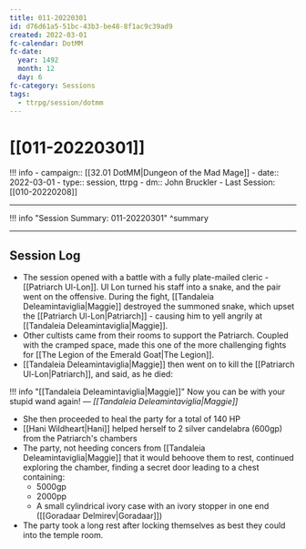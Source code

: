 ```yaml
---
title: 011-20220301
id: d76d61a5-51bc-43b3-be48-8f1ac9c39ad9
created: 2022-03-01
fc-calendar: DotMM
fc-date:
  year: 1492
  month: 12
  day: 6
fc-category: Sessions
tags:
  - ttrpg/session/dotmm
---
```


# [[011-20220301]]

!!! info
    - campaign:: [[32.01 DotMM|Dungeon of the Mad Mage]]
    - date:: 2022-03-01
    - type:: session, ttrpg
    - dm:: John Bruckler
    - Last Session: [[010-20220208]]


---

!!! info "Session Summary: 011-20220301"
    ^summary

---

## Session Log

- The session opened with a battle with a fully plate-mailed cleric - [[Patriarch Ul-Lon]]. Ul Lon turned his staff into a snake, and the pair went on the offensive. During the fight, [[Tandaleia Deleamintaviglia|Maggie]] destroyed the summoned snake, which upset the [[Patriarch Ul-Lon|Patriarch]] - causing him to yell angrily at [[Tandaleia Deleamintaviglia|Maggie]].
- Other cultists came from their rooms to support the Patriarch. Coupled with the cramped space, made this one of the more challenging fights for [[The Legion of the Emerald Goat|The Legion]].
- [[Tandaleia Deleamintaviglia|Maggie]] then went on to kill the [[Patriarch Ul-Lon|Patriarch]], and said, as he died:

!!! info "[[Tandaleia Deleamintaviglia|Maggie]]"
    Now you can be with your stupid wand again! 
    <cite>— [[Tandaleia Deleamintaviglia|Maggie]]</cite>

- She then proceeded to heal the party for a total of 140 HP
- [[Hani Wildheart|Hani]] helped herself to 2 silver candelabra (600gp) from the Patriarch's chambers
- The party, not heeding concers from [[Tandaleia Deleamintaviglia|Maggie]] that it would behoove them to rest, continued exploring the chamber, finding a secret door leading to a chest containing:
    - 5000gp 
    - 2000pp
    - A small cylindrical ivory case with an ivory stopper in one end ([[Goradaar Delmirev|Goradaar]])
- The party took a long rest after locking themselves as best they could into the temple room.
